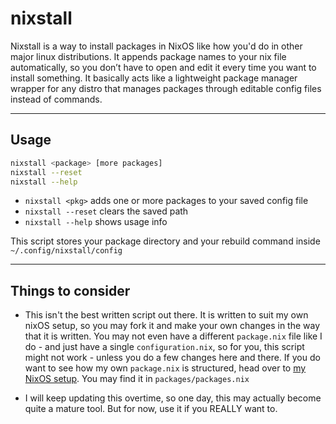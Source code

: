 # nixstall
Nixstall is a way to install packages in NixOS like how you'd do in other major linux distributions. It appends package names to your nix file automatically, so you don’t have to open and edit it every time you want to install something. It basically acts like a lightweight package manager wrapper for any distro that manages packages through editable config files instead of commands.

---

## Usage
```bash
nixstall <package> [more packages]
nixstall --reset
nixstall --help
```

- `nixstall <pkg>` adds one or more packages to your saved config file
- `nixstall --reset` clears the saved path
- `nixstall --help` shows usage info

This script stores your package directory and your rebuild command inside `~/.config/nixstall/config`

---

## Things to consider
- This isn't the best written script out there. It is written to suit my own nixOS setup, so you may fork it and make your own changes in the way that it is written. You may not even have a different `package.nix` file like I do - and just have a single `configuration.nix`, so for you, this script might not work - unless you do a few changes here and there. If you do want to see how my own `package.nix` is structured, head over to [my NixOS setup](https://github.com/sidharthify/nixos-configs). You may find it in `packages/packages.nix`

- I will keep updating this overtime, so one day, this may actually become quite a mature tool. But for now, use it if you REALLY want to.
